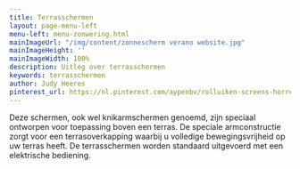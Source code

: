 ```yaml
---
title: Terrasschermen
layout: page-menu-left
menu-left: menu-zonwering.html
mainImageUrl: "/img/content/zonnescherm verano website.jpg"
mainImageHeight: ''
mainImageWidth: 100%
description: Uitleg over terrasschermen
keywords: terrasschermen
author: Judy Heeres
pinterest_url: https://nl.pinterest.com/aypenbv/rolluiken-screens-horren/
---
```


Deze schermen, ook wel knikarmschermen genoemd, zijn speciaal ontworpen voor toepassing boven een terras. De speciale armconstructie zorgt voor een terrasoverkapping waarbij u volledige bewegingsvrijheid op uw terras heeft. De terrasschermen worden standaard uitgevoerd met een elektrische bediening.
